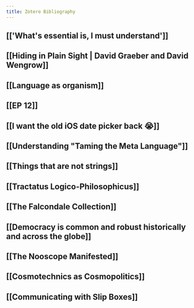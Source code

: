 ```yaml
---
title: Zotero Bibliography
---
```


## [['What's essential is, I must understand']]

## [[Hiding in Plain Sight | David Graeber and David Wengrow]]

## [[Language as organism]]

## [[EP 12]]

## [[I want the old iOS date picker back 😭]]

## [[Understanding "Taming the Meta Language"]]

## [[Things that are not strings]]

## [[Tractatus Logico-Philosophicus]]

## [[The Falcondale Collection]]

## [[Democracy is common and robust historically and across the globe]]

## [[The Nooscope Manifested]]

## [[Cosmotechnics as Cosmopolitics]]

## [[Communicating with Slip Boxes]]


